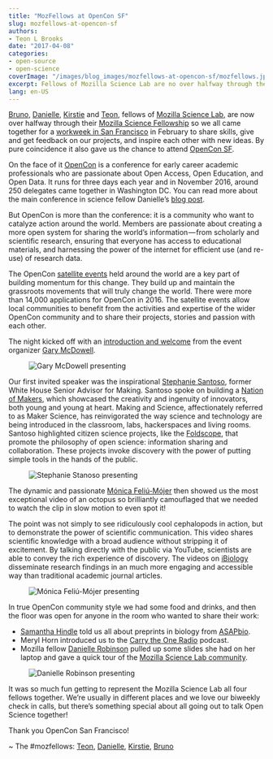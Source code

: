 ```yaml
---
title: "MozFellows at OpenCon SF"
slug: mozfellows-at-opencon-sf
authors:
- Teon L Brooks
date: "2017-04-08"
categories:
- open-source
- open-science
coverImage: "/images/blog_images/mozfellows-at-opencon-sf/mozfellows.jpg"
excerpt: Fellows of Mozilla Science Lab are no over halfway through their Fellowship so we all came together for a workweek in San Francisco.
lang: en-US
---
```


[Bruno](https://medium.com/u/92ab61277046), [Danielle](https://twitter.com/daniellecrobins), [Kirstie](https://twitter.com/kirstie_j) and [Teon](https://medium.com/u/60886f45ef85), fellows of [Mozilla Science Lab](https://medium.com/u/e5bb8166cdbf), are now over halfway through their [Mozilla Science Fellowship](https://science.mozilla.org/programs/fellowships) so we all came together for a [workweek in San Francisco](https://blog.mozilla.org/foundation-archive/mozilla-science/mozfellows-workweek) in February to share skills, give and get feedback on our projects, and inspire each other with new ideas. By pure coincidence it also gave us the chance to attend [OpenCon SF](http://www.opencon2016.org/opencon_san_francisco).

On the face of it [OpenCon](http://www.opencon2016.org/) is a conference for early career academic professionals who are passionate about Open Access, Open Education, and Open Data. It runs for three days each year and in November 2016, around 250 delegates came together in Washington DC. You can read more about the main conference in science fellow Danielle’s [blog post](https://blog.mozilla.org/foundation-archive/mozilla-science/opencon-an-unexpected-journey).

But OpenCon is more than the conference: it is a community who want to catalyze action around the world. Members are passionate about creating a more open system for sharing the world’s information — from scholarly and scientific research, ensuring that everyone has access to educational materials, and harnessing the power of the internet for efficient use (and re-use) of research data.

The OpenCon [satellite events](http://www.opencon2016.org/satellites) held around the world are a key part of building momentum for this change. They build up and maintain the grassroots movements that will truly change the world. There were more than 14,000 applications for OpenCon in 2016. The satellite events allow local communities to benefit from the activities and expertise of the wider OpenCon community and to share their projects, stories and passion with each other.

The night kicked off with an [introduction and welcome](https://f1000research.com/slides/6-114) from the event organizer [Gary McDowell](https://twitter.com/BiophysicalFrog).

<figure style:text-align="center">
    <img src='/images/blog_images/mozfellows-at-opencon-sf/gary_mcdowell_presenting.jpg' alt="Gary McDowell presenting" />
</figure>

Our first invited speaker was the inspirational [Stephanie Santoso](https://twitter.com/smsantoso), former White House Senior Advisor for Making. Santoso spoke on building a [Nation of Makers](http://www.nationofmakers.us/), which showcased the creativity and ingenuity of innovators, both young and young at heart. Making and Science, affectionately referred to as Maker Science, has reinvigorated the way science and technology are being introduced in the classroom, labs, hackerspaces and living rooms. Santoso highlighted citizen science projects, like the [Foldscope](https://www.foldscope.com/), that promote the philosophy of open science: information sharing and collaboration. These projects invoke discovery with the power of putting simple tools in the hands of the public.

<figure style:text-align="center">
    <img src='/images/blog_images/mozfellows-at-opencon-sf/stephanie_stanoso_presenting.jpg' alt="Stephanie Stanoso presenting" />
</figure>

The dynamic and passionate [Mónica Feliú-Mójer](https://twitter.com/moefeliu) then showed us the most exceptional video of an octopus so brilliantly camouflaged that we needed to watch the clip in slow motion to even spot it!

The point was not simply to see ridiculously cool cephalopods in action, but to demonstrate the power of scientific communication. This video shares scientific knowledge with a broad audience without stripping it of excitement. By talking directly with the public via YouTube, scientists are able to convey the rich experience of discovery. The videos on [iBiology](https://www.ibiology.org/) disseminate research findings in an much more engaging and accessible way than traditional academic journal articles.

<figure style:text-align="center">
    <img src='/images/blog_images/mozfellows-at-opencon-sf/monica_feliu_mojer_presenting.jpg' alt="Mónica Feliú-Mójer presenting" />
</figure>

In true OpenCon community style we had some food and drinks, and then the floor was open for anyone in the room who wanted to share their work:

*   [Samantha Hindle](https://twitter.com/HindleSamantha) told us all about preprints in biology from [ASAPbio](http://asapbio.org/).
*   Meryl Horn introduced us to the [Carry the One Radio](http://www.carrytheoneradio.com/) podcast.
*   Mozilla fellow [Danielle Robinson](https://twitter.com/daniellecrobins) pulled up some slides she had on her laptop and gave a quick tour of the [Mozilla Science Lab community](https://github.com/daniellecrobinson/fellows-class-2016/blob/b334283994963df310f6c21b0168152ad6c4015d/danielle/Mozilla%20-%20OpenConSF.pdf).

<figure style:text-align="center">
    <img src='/images/blog_images/mozfellows-at-opencon-sf/danielle_robinson_presenting.jpg' alt="Danielle Robinson presenting" />
</figure>

It was so much fun getting to represent the Mozilla Science Lab all four fellows together. We’re usually in different places and we love our biweekly check in calls, but there’s something special about all going out to talk Open Science together!

Thank you OpenCon San Francisco!

~ The #mozfellows: [Teon](https://twitter.com/teonbrooks), [Danielle](https://twitter.com/daniellecrobins), [Kirstie](https://twitter.com/kirstie_j), [Bruno](https://twitter.com/bmpvieira)
